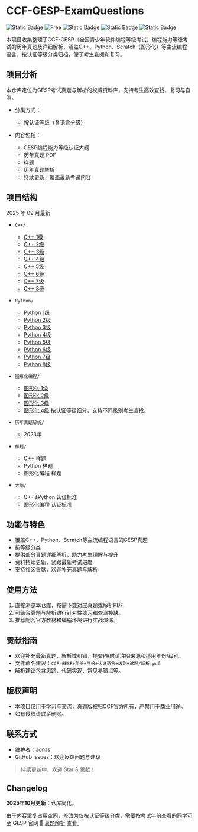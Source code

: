 # CCF-GESP-ExamQuestions

![Static Badge](https://img.shields.io/badge/PDF-GESP%E5%8E%86%E5%B9%B4%E7%9C%9F%E9%A2%98%E5%8F%8A%E8%A7%A3%E6%9E%90-red) ![Free](https://img.shields.io/badge/-Free-brightgreen) ![Static Badge](https://img.shields.io/badge/GESP-C%2B%2B-blue) ![Static Badge](https://img.shields.io/badge/GESP-Python-yellow) ![Static Badge](https://img.shields.io/badge/GESP-%E5%9B%BE%E5%BD%A2%E5%8C%96-855cd6)

本项目收集整理了CCF-GESP（全国青少年软件编程等级考试）编程能力等级考试的历年真题及详细解析，涵盖C++、Python、Scratch（图形化）等主流编程语言，按认证等级分类归档，便于考生查阅和复习。

## 项目分析

本仓库定位为GESP考试真题与解析的权威资料库，支持考生高效查找、复习与自测。

- 分类方式：
  - 按认证等级（各语言分级）

- 内容包括：
  - GESP编程能力等级认证大纲
  - 历年真题 PDF
  - 样题
  - 历年真题解析
  - 持续更新，覆盖最新考试内容

## 项目结构

2025 年 09 月最新

- `C++/`  
  - [C++ 1级](https://github.com/jonaslgtm/CCF-GESP-ExamQuestions/tree/main/%E5%8E%86%E5%B9%B4%E7%9C%9F%E9%A2%98%E5%BA%93%E3%80%90%E6%8C%89%E8%AE%A4%E8%AF%81%E7%AD%89%E7%BA%A7%E3%80%91/C%2B%2B/1%E7%BA%A7)
  - [C++ 2级](https://github.com/jonaslgtm/CCF-GESP-ExamQuestions/tree/main/%E5%8E%86%E5%B9%B4%E7%9C%9F%E9%A2%98%E5%BA%93%E3%80%90%E6%8C%89%E8%AE%A4%E8%AF%81%E7%AD%89%E7%BA%A7%E3%80%91/C%2B%2B/2%E7%BA%A7)
  - [C++ 3级](https://github.com/jonaslgtm/CCF-GESP-ExamQuestions/tree/main/%E5%8E%86%E5%B9%B4%E7%9C%9F%E9%A2%98%E5%BA%93%E3%80%90%E6%8C%89%E8%AE%A4%E8%AF%81%E7%AD%89%E7%BA%A7%E3%80%91/C%2B%2B/3%E7%BA%A7)
  - [C++ 4级](https://github.com/jonaslgtm/CCF-GESP-ExamQuestions/tree/main/%E5%8E%86%E5%B9%B4%E7%9C%9F%E9%A2%98%E5%BA%93%E3%80%90%E6%8C%89%E8%AE%A4%E8%AF%81%E7%AD%89%E7%BA%A7%E3%80%91/C%2B%2B/4%E7%BA%A7)
  - [C++ 5级](https://github.com/jonaslgtm/CCF-GESP-ExamQuestions/tree/main/%E5%8E%86%E5%B9%B4%E7%9C%9F%E9%A2%98%E5%BA%93%E3%80%90%E6%8C%89%E8%AE%A4%E8%AF%81%E7%AD%89%E7%BA%A7%E3%80%91/C%2B%2B/5%E7%BA%A7)
  - [C++ 6级](https://github.com/jonaslgtm/CCF-GESP-ExamQuestions/tree/main/%E5%8E%86%E5%B9%B4%E7%9C%9F%E9%A2%98%E5%BA%93%E3%80%90%E6%8C%89%E8%AE%A4%E8%AF%81%E7%AD%89%E7%BA%A7%E3%80%91/C%2B%2B/6%E7%BA%A7)
  - [C++ 7级](https://github.com/jonaslgtm/CCF-GESP-ExamQuestions/tree/main/%E5%8E%86%E5%B9%B4%E7%9C%9F%E9%A2%98%E5%BA%93%E3%80%90%E6%8C%89%E8%AE%A4%E8%AF%81%E7%AD%89%E7%BA%A7%E3%80%91/C%2B%2B/7%E7%BA%A7)
  - [C++ 8级](https://github.com/jonaslgtm/CCF-GESP-ExamQuestions/tree/main/%E5%8E%86%E5%B9%B4%E7%9C%9F%E9%A2%98%E5%BA%93%E3%80%90%E6%8C%89%E8%AE%A4%E8%AF%81%E7%AD%89%E7%BA%A7%E3%80%91/C%2B%2B/8%E7%BA%A7)
- `Python/`  
  - [Python 1级](https://github.com/jonaslgtm/CCF-GESP-ExamQuestions/tree/main/%E5%8E%86%E5%B9%B4%E7%9C%9F%E9%A2%98%E5%BA%93%E3%80%90%E6%8C%89%E8%AE%A4%E8%AF%81%E7%AD%89%E7%BA%A7%E3%80%91/Python/1%E7%BA%A7)
  - [Python 2级](https://github.com/jonaslgtm/CCF-GESP-ExamQuestions/tree/main/%E5%8E%86%E5%B9%B4%E7%9C%9F%E9%A2%98%E5%BA%93%E3%80%90%E6%8C%89%E8%AE%A4%E8%AF%81%E7%AD%89%E7%BA%A7%E3%80%91/Python/2%E7%BA%A7)
  - [Python 3级](https://github.com/jonaslgtm/CCF-GESP-ExamQuestions/tree/main/%E5%8E%86%E5%B9%B4%E7%9C%9F%E9%A2%98%E5%BA%93%E3%80%90%E6%8C%89%E8%AE%A4%E8%AF%81%E7%AD%89%E7%BA%A7%E3%80%91/Python/3%E7%BA%A7)
  - [Python 4级](https://github.com/jonaslgtm/CCF-GESP-ExamQuestions/tree/main/%E5%8E%86%E5%B9%B4%E7%9C%9F%E9%A2%98%E5%BA%93%E3%80%90%E6%8C%89%E8%AE%A4%E8%AF%81%E7%AD%89%E7%BA%A7%E3%80%91/Python/4%E7%BA%A7)
  - [Python 5级](https://github.com/jonaslgtm/CCF-GESP-ExamQuestions/tree/main/%E5%8E%86%E5%B9%B4%E7%9C%9F%E9%A2%98%E5%BA%93%E3%80%90%E6%8C%89%E8%AE%A4%E8%AF%81%E7%AD%89%E7%BA%A7%E3%80%91/Python/5%E7%BA%A7)
  - [Python 6级](https://github.com/jonaslgtm/CCF-GESP-ExamQuestions/tree/main/%E5%8E%86%E5%B9%B4%E7%9C%9F%E9%A2%98%E5%BA%93%E3%80%90%E6%8C%89%E8%AE%A4%E8%AF%81%E7%AD%89%E7%BA%A7%E3%80%91/Python/6%E7%BA%A7)
  - [Python 7级](https://github.com/jonaslgtm/CCF-GESP-ExamQuestions/tree/main/%E5%8E%86%E5%B9%B4%E7%9C%9F%E9%A2%98%E5%BA%93%E3%80%90%E6%8C%89%E8%AE%A4%E8%AF%81%E7%AD%89%E7%BA%A7%E3%80%91/Python/7%E7%BA%A7)
  - [Python 8级](https://github.com/jonaslgtm/CCF-GESP-ExamQuestions/tree/main/%E5%8E%86%E5%B9%B4%E7%9C%9F%E9%A2%98%E5%BA%93%E3%80%90%E6%8C%89%E8%AE%A4%E8%AF%81%E7%AD%89%E7%BA%A7%E3%80%91/Python/8%E7%BA%A7)
- `图形化编程/`  
  - [图形化 1级](https://github.com/jonaslgtm/CCF-GESP-ExamQuestions/tree/main/%E5%8E%86%E5%B9%B4%E7%9C%9F%E9%A2%98%E5%BA%93%E3%80%90%E6%8C%89%E8%AE%A4%E8%AF%81%E7%AD%89%E7%BA%A7%E3%80%91/%E5%9B%BE%E5%BD%A2%E5%8C%96/1%E7%BA%A7)
  - [图形化 2级](https://github.com/jonaslgtm/CCF-GESP-ExamQuestions/tree/main/%E5%8E%86%E5%B9%B4%E7%9C%9F%E9%A2%98%E5%BA%93%E3%80%90%E6%8C%89%E8%AE%A4%E8%AF%81%E7%AD%89%E7%BA%A7%E3%80%91/%E5%9B%BE%E5%BD%A2%E5%8C%96/2%E7%BA%A7)
  - [图形化 3级](https://github.com/jonaslgtm/CCF-GESP-ExamQuestions/tree/main/%E5%8E%86%E5%B9%B4%E7%9C%9F%E9%A2%98%E5%BA%93%E3%80%90%E6%8C%89%E8%AE%A4%E8%AF%81%E7%AD%89%E7%BA%A7%E3%80%91/%E5%9B%BE%E5%BD%A2%E5%8C%96/3%E7%BA%A7)
  - [图形化 4级](https://github.com/jonaslgtm/CCF-GESP-ExamQuestions/tree/main/%E5%8E%86%E5%B9%B4%E7%9C%9F%E9%A2%98%E5%BA%93%E3%80%90%E6%8C%89%E8%AE%A4%E8%AF%81%E7%AD%89%E7%BA%A7%E3%80%91/%E5%9B%BE%E5%BD%A2%E5%8C%96/4%E7%BA%A7)
  按认证等级细分，支持不同级别考生查找。

- `历年真题解析/`  
  - 2023年  

- `样题/`
  - C++ 样题
  - Python 样题
  - 图形化编程 样题

- `大纲/`
  - C++&Python 认证标准
  - 图形化编程  认证标准

## 功能与特色

- 覆盖C++、Python、Scratch等主流编程语言的GESP真题
- 按等级分类
- 提供部分真题详细解析，助力考生理解与提升
- 资料持续更新，紧跟最新考试进度
- 支持社区贡献，欢迎补充真题与解析

## 使用方法

1. 直接浏览本仓库，按需下载对应真题或解析PDF。
2. 可结合真题与解析进行针对性练习和查漏补缺。
3. 推荐配合官方教材和编程环境进行实战演练。

## 贡献指南

- 欢迎补充最新真题、解析或纠错，提交PR时请注明来源和适用年份/级别。
- 文件命名建议：`CCF-GESP+年份+月份+认证语言+级别+试题/解析.pdf`
- 解析建议包含思路、代码实现、常见易错点等。

## 版权声明

- 本项目仅用于学习与交流，真题版权归CCF官方所有，严禁用于商业用途。
- 如有侵权请联系删除。

## 联系方式

- 维护者：Jonas
- GitHub Issues：欢迎反馈问题与建议

> 持续更新中，欢迎 Star & 贡献！

## Changelog

**2025年10月更新**：仓库简化。

由于内容重复占用空间，修改为仅按认证等级分类，需要按考试年份查看的同学可至 GESP 官网 :rocket: [真题解析](https://gesp.ccf.org.cn/101/1010/index.html) 查看。
